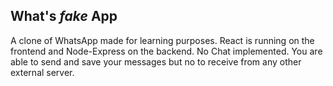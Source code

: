 ## What's *fake* App

A clone of WhatsApp made for learning purposes. React is running on the frontend and Node-Express on the backend. No Chat implemented. You are able to send and save your messages but no to receive from any other external server.
